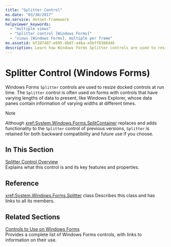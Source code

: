 ```yaml
---
title: "Splitter Control"
ms.date: "03/30/2017"
ms.service: dotnet-framework
helpviewer_keywords: 
  - "multiple views"
  - "Splitter control [Windows Forms]"
  - "views [Windows Forms], multiple per frame"
ms.assetid: 6f287407-e895-4b07-a46a-a5bff8388d46
description: Learn how Windows Forms Splitter controls are used to resize docked controls at run time to present varying lengths of data.
---
```

# Splitter Control (Windows Forms)

Windows Forms `Splitter` controls are used to resize docked controls at run time. The `Splitter` control is often used on forms with controls that have varying lengths of data to present, like Windows Explorer, whose data panes contain information of varying widths at different times.

> [!NOTE]
> Although <xref:System.Windows.Forms.SplitContainer> replaces and adds functionality to the `Splitter` control of previous versions, `Splitter` is retained for both backward compatibility and future use if you choose.

## In This Section

[Splitter Control Overview](splitter-control-overview-windows-forms.md)\
Explains what this control is and its key features and properties.

## Reference

<xref:System.Windows.Forms.Splitter> class
Describes this class and has links to all its members.

## Related Sections

[Controls to Use on Windows Forms](controls-to-use-on-windows-forms.md)\
Provides a complete list of Windows Forms controls, with links to information on their use.
